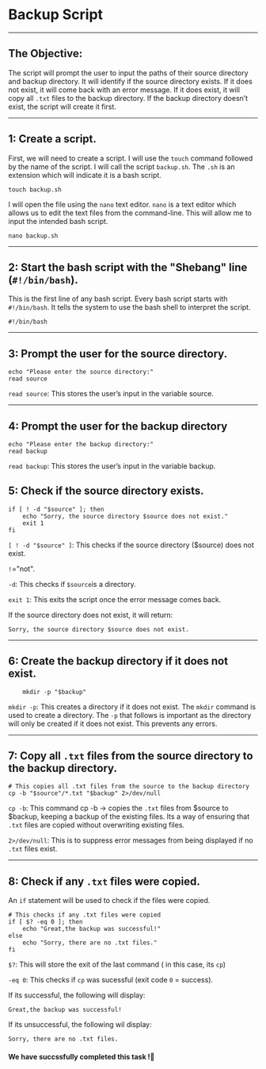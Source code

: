 # Backup Script

---

## The Objective: 
The script will prompt the user to input the paths of their source directory and backup directory. It will identify if the source directory exists. If it does not exist, it will come back with an error message. If it does exist, it will copy all `.txt` files to the backup directory. If the backup directory doesn’t exist, the script will create it first.

---

## 1: Create a script.
First, we will need to create a script. I will use the `touch` command followed by the name of the script. I will call the script `backup.sh`. The `.sh` is an extension which will indicate it is a bash script.
```
touch backup.sh
```
I will open the file using the `nano` text editor. `nano` is a text editor which allows us to edit the text files from the command-line. This will allow me to input the intended bash script.
```
nano backup.sh
```


---
## 2: Start the bash script with the "Shebang" line (`#!/bin/bash`).
This is the first line of any bash script. Every bash script starts with `#!/bin/bash`. It tells the system to use the bash shell to interpret the script. 
```
#!/bin/bash
```
---

## 3: Prompt the user for the source directory.
```
echo "Please enter the source directory:"
read source
```

`read source`: This stores the user’s input in the variable source.


---
## 4: Prompt the user for the backup directory
```
echo "Please enter the backup directory:"
read backup
```
`read backup`: This stores the user’s input in the variable backup.


## 5: Check if the source directory exists.
```
if [ ! -d "$source" ]; then
    echo "Sorry, the source directory $source does not exist."
    exit 1
fi
```
`[ ! -d "$source" ]`: This checks if the source directory ($source) does not exist. 

`!`="not".

`-d`: This checks if `$source`is a directory.

`exit 1`: This exits the script once the error message comes back.

If the source directory does not exist, it will return:
```
Sorry, the source directory $source does not exist.
```


---

## 6: Create the backup directory if it does not exist.

```
    mkdir -p "$backup"
```


`mkdir -p`: This creates a directory if it does not exist. The `mkdir` command is used to create a directory. The `-p` that follows is important as the directory will only be created if it does not exist. This prevents any errors.

---


## 7: Copy all `.txt` files from the source directory to the backup directory.
```
# This copies all .txt files from the source to the backup directory
cp -b "$source"/*.txt "$backup" 2>/dev/null 
```

`cp -b`: This command cp -b → copies the `.txt` files from $source to $backup, keeping a backup of the existing files. Its a way of ensuring that `.txt` files are copied without overwriting existing files.

 `2>/dev/null`: This is to suppress error messages from being displayed if no `.txt` files exist.
 
 
---
 ## 8: Check if any `.txt` files were copied.
 An `if` statement will be used to check if the files were copied. 
```
# This checks if any .txt files were copied
if [ $? -eq 0 ]; then
    echo "Great,the backup was successful!"
else
    echo "Sorry, there are no .txt files."
fi
```

`$?`: This will store the exit of the last command ( in this case, its `cp`)

`-eq 0`: This checks if `cp` was sucessful (exit code `0` = success).

If its successful, the following will display:
```
Great,the backup was successful!
```

If its unsuccessful, the following wil display:
```
Sorry, there are no .txt files.
```

#### We have succssfully completed this task !🚀

